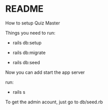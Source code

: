 # README

How to setup Quiz Master

Things you need to run:

* rails db:setup

* rails db:migrate

* rails db:seed


Now you can add start the app server

run:
* rails s


To get the admin acount, just go to db/seed.rb
